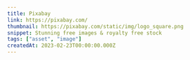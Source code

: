 ```yaml
---
title: Pixabay
link: https://pixabay.com/
thumbnail: https://pixabay.com/static/img/logo_square.png
snippet: Stunning free images & royalty free stock
tags: ["asset", "image"]
createdAt: 2023-02-23T00:00:00.000Z
---
```

